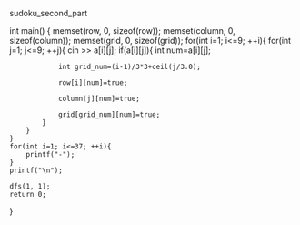 sudoku_second_part

int main()
{
	memset(row, 0, sizeof(row));
	memset(column, 0, sizeof(column));
	memset(grid, 0, sizeof(grid));
	for(int i=1; i<=9; ++i){
		for(int j=1; j<=9; ++j){
			cin >> a[i][j];
			if(a[i][j]){
				int num=a[i][j];
				
				int grid_num=(i-1)/3*3+ceil(j/3.0);
				
				row[i][num]=true;
			
				column[j][num]=true;
				
				grid[grid_num][num]=true;
			}
		}
	}
	for(int i=1; i<=37; ++i){
		printf("-");
	}
	printf("\n");
	
	dfs(1, 1);
	return 0;
}

